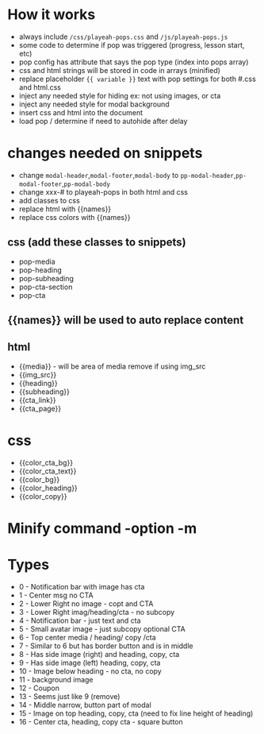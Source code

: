 

# How it works
* always include `/css/playeah-pops.css` and `/js/playeah-pops.js`
* some code to determine if pop was triggered (progress, lesson start, etc)
* pop config has attribute that says the pop type (index into pops array)
* css and html strings will be stored in code in arrays (minified)
* replace placeholder `{{ variable }}` text with pop settings for both #.css and html.css
* inject any needed style for hiding ex: not using images, or cta
* inject any needed style for modal background
* insert css and html into the document
* load pop / determine if need to autohide after delay

# changes needed on snippets
* change `modal-header`,`modal-footer`,`modal-body` to `pp-modal-header`,`pp-modal-footer`,`pp-modal-body`
* change xxx-# to playeah-pops in both html and css
* add classes to css
* replace html with {{names}}
* replace css colors with {{names}}

## css (add these classes to snippets)
* pop-media
* pop-heading
* pop-subheading
* pop-cta-section
* pop-cta

## {{names}} will be used to auto replace content

## html
* {{media}} - will be area of media remove if using img_src
* {{img_src}}
* {{heading}}
* {{subheading}}
* {{cta_link}}
* {{cta_page}}


# css
* {{color_cta_bg}}
* {{color_cta_text}}
* {{color_bg}}
* {{color_heading}}
* {{color_copy}}

# Minify command -option -m



# Types
* 0 - Notification bar with image  has cta
* 1 - Center msg no CTA 
* 2 - Lower Right no image - copt and CTA
* 3 - Lower Right imag/heading/cta - no subcopy
* 4 - Notification bar - just text and cta
* 5 - Small avatar image - just subcopy optional CTA 
* 6 - Top center media / heading/ copy /cta
* 7 - Similar to 6 but has border button and is in middle
* 8 - Has side image (right) and heading, copy, cta
* 9 - Has side image (left) heading, copy, cta 
* 10 - Image below heading - no cta, no copy
* 11 - background image
* 12 - Coupon
* 13 - Seems just like 9 (remove)
* 14 - Middle narrow, button part of modal 
* 15 - Image on top heading, copy, cta (need to fix line height of heading)
* 16 - Center cta, heading, copy cta - square button


